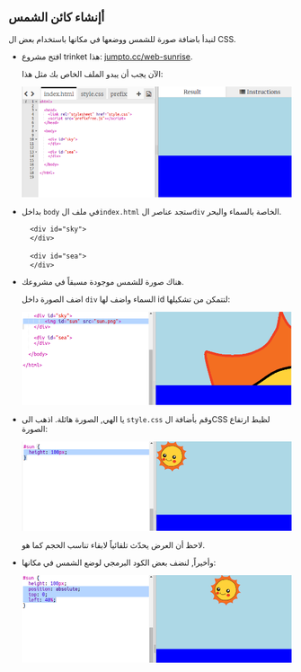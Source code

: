 ## أإنشاء كائن الشمس

لنبدأ باضافة صورة للشمس ووضعها في مكانها باستخدام بعض ال CSS.

+ افتح مشروع trinket هذا: <a href="http://jumpto.cc/web-sunrise" target="_blank">jumpto.cc/web-sunrise</a>.
    
    الآن يجب أن يبدو الملف الخاص بك مثل هذا:
    
    ![لقطة الشاشة](images/sunrise-starter.png)

+ بداخل `body` في ملف ال`index.html` ستجد عناصر ال`div` الخاصة بالسماء والبحر.
    
        <div id="sky">
        </div>
        
        <div id="sea">
        </div>
        

+ هناك صورة للشمس موجودة مسبقاً في مشروعك.
    
    اضف الصورة داخل `div` السماء واضف لها id لتتمكن من تشكيلها:
    
    ![لقطة الشاشة](images/sunrise-sun-image.png)

+ يا الهي, الصورة هائلة. اذهب الى `style.css` وقم بأضافة الCSS لظبط ارتفاع الصورة:
    
    ![لقطة الشاشة](images/sunrise-sun-height.png)
    
    لاحظ أن العرض يحدّث تلقائياً لابقاء تناسب الحجم كما هو.

+ وأخيراً, لنضف بعض الكود البرمجي لوضع الشمس في مكانها:
    
    ![لقطة الشاشة](images/sunrise-sun-position.png)